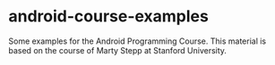 # android-course-examples
Some examples for the Android Programming Course. 
This material is based on the course of Marty Stepp at Stanford University.

